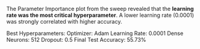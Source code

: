 The Parameter Importance plot from the sweep revealed that the **learning rate was the most critical hyperparameter**. A lower learning rate (0.0001) was strongly correlated with higher accuracy.

Best Hyperparameters:
    Optimizer: Adam
    Learning Rate: 0.0001
    Dense Neurons: 512
    Dropout: 0.5
    Final Test Accuracy: 55.73%
